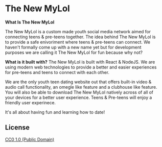 # The New MyLol
**What Is The New MyLol**

The New MyLol is a custom made youth social media network aimed for connecting teens & pre-teens together. The idea behind The New MyLol is to provide a safe enivoriment where teens & pre-teens can connect. We haven't formally come up with a new name yet but for development purposes we are calling it The New MyLol for fun because why not?

**What is it built with?**
The New MyLol is built with React & NodeJS. We are using modern web technologies to provide a better and easier experiences for pre-teens and teens to connect with each other.

We are the only youth teen dating website out that offers built-in video & audio call functionality, an omegle like feature and a clubhouse like feature. You will also be able to download The New MyLol natively across of all of your devices for a better user experience. Teens & Pre-teens will enjoy a friendly user experinece.

It's all about having fun and learning how to date!


## License

[CC0 1.0 (Public Domain)](LICENSE.md)
